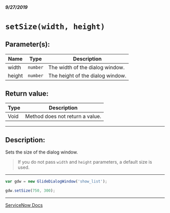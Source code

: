 ##### 9/27/2019
# `setSize(width, height)`

## Parameter(s):
| Name | Type | Description |
|---|---|---|
| width | `number` | The width of the dialog window. |
| height | `number` | The height of the dialog window. |

## Return value:
| Type | Description |
|---|---|
| Void | Method does not return a value. |

---

## Description:
Sets the size of the dialog window.

  > If you do not pass `width` and `height` parameters, a default size is used.

---

```js
var gdw = new GlideDialogWindow('show_list');

gdw.setSize(750, 300);
```

---

[ServiceNow Docs](https://developer.servicenow.com/app.do#!/api_doc?v=newyork&id=r_GDW-setSize_N_N)